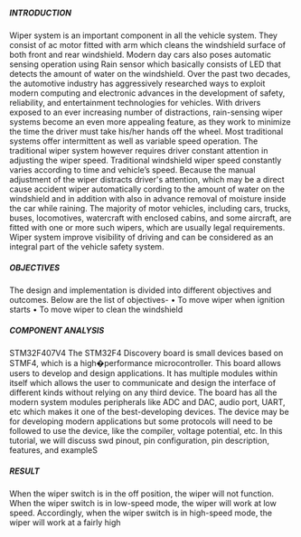 ##### INTRODUCTION
Wiper system is an important component in all the vehicle system. They consist of ac motor fitted with arm which cleans the windshield surface of both front and rear windshield. Modern day cars also poses automatic sensing operation using Rain sensor which basically consists of LED that detects the amount of water on the windshield. Over the past two decades, the automotive industry has aggressively researched ways to exploit modern computing and electronic advances in the development of safety, reliability, and entertainment technologies for vehicles. With drivers exposed to an ever increasing number of distractions, rain-sensing wiper systems become an even more appealing feature, as they work to minimize the time the driver must take his/her hands off the wheel. Most traditional systems offer intermittent as well as variable speed operation. The traditional wiper system however requires driver constant attention in adjusting the wiper speed. Traditional windshield wiper speed constantly varies according to time and vehicle’s speed. Because the manual adjustment of the wiper distracts driver's attention, which may be a direct cause accident wiper automatically cording to the amount of water on the windshield and in addition with also in advance removal of moisture inside the car while raining. The majority of motor vehicles, including cars, trucks, buses, locomotives, watercraft with enclosed cabins, and some aircraft, are fitted with one or more such wipers, which are usually legal requirements. Wiper system improve visibility of driving and can be considered as an integral part of the vehicle safety system.

##### OBJECTIVES
The design and implementation is divided into different objectives and outcomes. Below are the list of objectives- • To move wiper when ignition starts • To move wiper to clean the windshield

##### COMPONENT ANALYSIS
STM32F407V4 The STM32F4 Discovery board is small devices based on STMF4, which is a high�performance microcontroller. This board allows users to develop and design applications. It has multiple modules within itself which allows the user to communicate and design the interface of different kinds without relying on any third device. The board has all the modern system modules peripherals like ADC and DAC, audio port, UART, etc which makes it one of the best-developing devices. The device may be for developing modern applications but some protocols will need to be followed to use the device, like the compiler, voltage potential, etc. In this tutorial, we will discuss swd pinout, pin configuration, pin description, features, and exampleS

##### RESULT
When the wiper switch is in the off position, the wiper will not function. When the wiper switch is in low-speed mode, the wiper will work at low speed. Accordingly, when the wiper switch is in high-speed mode, the wiper will work at a fairly high
